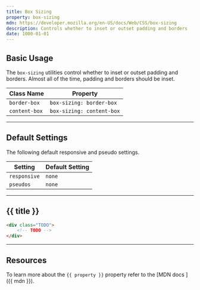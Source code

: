 ```yaml
---
title: Box Sizing
property: box-sizing
mdn: https://developer.mozilla.org/en-US/docs/Web/CSS/box-sizing
description: Controls whether to inset or outset padding and borders
date: 1000-01-01
---
```


## Basic Usage

The `box-sizing` utilities control whether to inset or outset padding and borders. Almost all of the time, padding and borders should be inset.

| Class Name    | Property                  |
| ------------- | ------------------------- |
| `border-box`  | `box-sizing: border-box`  |
| `content-box` | `box-sizing: content-box` |

---

## Default Settings

The following default responsive and pseudo settings.

| Setting      | Default Setting |
| ------------ | --------------- |
| `responsive` | `none`          |
| `pseudos`    | `none`          |

---

## {{ title }}

<div class="bg-silver-200 p-20 h-256 radius-md flex flex-wrap align-content-center">
  <!-- ... -->
</div>

```html
<div class="TODO">
	<!-- TODO -->
</div>
```

---

## Resources

To learn more about the `{{ property }}` property refer to the [MDN docs <i class="far fa-external-link ml-6"></i>]({{ mdn }}).
